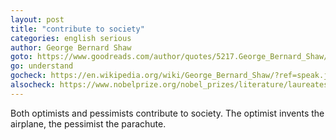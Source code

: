 ```yaml
---
layout: post
title: "contribute to society"
categories: english serious
author: George Bernard Shaw
goto: https://www.goodreads.com/author/quotes/5217.George_Bernard_Shaw/?ref=speak.junglestar.org
go: understand
gocheck: https://en.wikipedia.org/wiki/George_Bernard_Shaw/?ref=speak.junglestar.org
alsocheck: https://www.nobelprize.org/nobel_prizes/literature/laureates/1925/shaw-bio.html?ref=speak.junglestar.org
---
```


Both optimists and pessimists contribute to society. The optimist invents the airplane, the pessimist the parachute.

